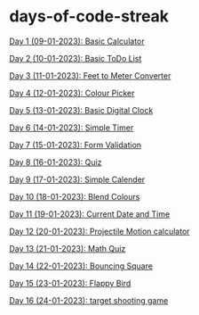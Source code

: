 # days-of-code-streak

<a href = "https://github.com/niyazbadar/days-of-code-streak/tree/main/Day%201">Day 1 (09-01-2023): Basic Calculator</a>

<a href = "https://github.com/niyazbadar/days-of-code-streak/tree/main/Day%202">Day 2 (10-01-2023): Basic ToDo List</a>

<a href = "https://github.com/niyazbadar/days-of-code-streak/tree/main/Day%203">Day 3 (11-01-2023): Feet to Meter Converter</a>

<a href = "https://github.com/niyazbadar/days-of-code-streak/tree/main/Day%204">Day 4 (12-01-2023): Colour Picker</a>

<a href = "https://github.com/niyazbadar/days-of-code-streak/tree/main/Day%205">Day 5 (13-01-2023): Basic Digital Clock</a>

<a href = "https://github.com/niyazbadar/days-of-code-streak/tree/main/Day%206">Day 6 (14-01-2023): Simple Timer</a>

<a href = "https://github.com/niyazbadar/days-of-code-streak/tree/main/Day%207">Day 7 (15-01-2023): Form Validation</a>

<a href = "https://github.com/niyazbadar/days-of-code-streak/tree/main/Day%208">Day 8 (16-01-2023): Quiz</a>

<a href = "https://github.com/niyazbadar/days-of-code-streak/tree/main/Day%209">Day 9 (17-01-2023): Simple Calender</a>

<a href = "https://github.com/niyazbadar/days-of-code-streak/tree/main/Day%2010">Day 10 (18-01-2023): Blend Colours</a>

<a href = "https://github.com/niyazbadar/days-of-code-streak/tree/main/Day%2011">Day 11 (19-01-2023): Current Date and Time</a>

<a href = "https://github.com/niyazbadar/days-of-code-streak/tree/main/Day%2012">Day 12 (20-01-2023): Projectile Motion calculator</a>

<a href = "https://github.com/niyazbadar/days-of-code-streak/tree/main/Day%2013">Day 13 (21-01-2023): Math Quiz</a>

<a href = "https://github.com/niyazbadar/days-of-code-streak/tree/main/Day%2014">Day 14 (22-01-2023): Bouncing Square</a>

<a href = "https://github.com/niyazbadar/days-of-code-streak/tree/main/Day%2015">Day 15 (23-01-2023): Flappy Bird</a>

<a href = "https://github.com/niyazbadar/days-of-code-streak/tree/main/Day%2016">Day 16 (24-01-2023): target shooting game</a>
